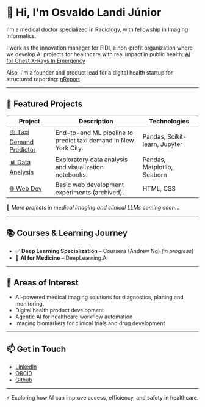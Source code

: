 # 👋 Hi, I'm Osvaldo Landi Júnior

I'm a medical doctor specialized in Radiology, with fellowship in Imaging Informatics.  

I work as the innovation manager for FIDI, a non-profit organization where we develop AI projects for healthcare with real impact in public health: [AI for Chest X-Rays In Emergency](https://epocanegocios.globo.com/inteligencia-artificial/ia-na-pratica/noticia/2025/05/ia-reduz-espera-de-resultado-de-raio-x-de-torax-de-uma-hora-para-5-minutos-em-pronto-socorro-do-hspe.ghtml)

Also, I'm a founder and product lead for a digital health startup for structured reporting: [nReport](https://www.ionic.health/nreport).

---

## 🧠 Featured Projects

| Project | Description | Technologies |
|--------|-------------|--------------|
| [🫁 Taxi Demand Predictor](https://github.com/osvlandi/taxi_demand_predictor) | End-to-end ML pipeline to predict taxi demand in New York City. | Pandas, Scikit-learn, Jupyter |
| [📊 Data Analysis](https://github.com/osvlandi/data_analysis) | Exploratory data analysis and visualization notebooks. | Pandas, Matplotlib, Seaborn |
| [🌐 Web Dev](https://github.com/osvlandi/web_dev) | Basic web development experiments (archived). | HTML, CSS |

🔧 *More projects in medical imaging and clinical LLMs coming soon...*

---

## 📚 Courses & Learning Journey

- ✅ **Deep Learning Specialization** – Coursera (Andrew Ng) *(in progress)* 
- 🔄 **AI for Medicine** – DeepLearning.AI   



---

## 🧭 Areas of Interest

- AI-powered medical imaging solutions for diagnostics, planing and monitoring.
- Digital health product development
- Agentic AI for healthcare workflow automation
- Imaging biomarkers for clinical trials and drug development 

---

## 📫 Get in Touch

- [LinkedIn](https://www.linkedin.com/feed/)
- [ORCID](https://orcid.org/0000-0002-8759-4475)
- [Github](https://github.com/osvlandi)

---

⚡ Exploring how AI can improve access, efficiency, and safety in healthcare.  

